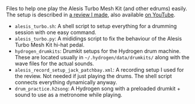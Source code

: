 Files to help one play the Alesis Turbo Mesh Kit (and other edrums) easily.
The setup is described in [a review I made](https://panther.kapsi.fi/posts/2022-12-23_alesis_turbo), also available [on YouTube](https://www.youtube.com/watch?v=lkVhLhOb144).

* `alesis_turbo.sh`: A shell script to setup everything for a drumming session with one easy command.
* `alesis_turbo.py`: A mididings script to fix the behaviour of the Alesis Turbo Mesh Kit hi-hat pedal.
* `hydrogen_drumkits`: Drumkit setups for the Hydrogen drum machine. These are located usually in `~/.hydrogen/data/drumkits/` along with the wave files for the actual sounds.
* `alesis_record_setup_jack_patchbay.xml`: A recording setup I used for the review. Not needed if just playing the drums. The shell script connects everything dynamically anyway.
* `drum_practice.h2song`: A Hydrogen song with a preloaded drumkit + sound to use as a metronome while playing.
